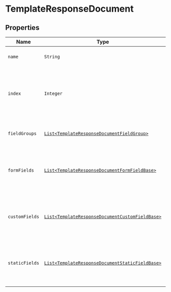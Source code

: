 

# TemplateResponseDocument



## Properties

Name | Type | Description | Notes
------------ | ------------- | ------------- | -------------
| `name` | ```String``` |  Name of the associated file.  |  |
| `index` | ```Integer``` |  Document ordering, the lowest index is displayed first and the highest last (0-based indexing).  |  |
| `fieldGroups` | [```List<TemplateResponseDocumentFieldGroup>```](TemplateResponseDocumentFieldGroup.md) |  An array of Form Field Group objects.  |  |
| `formFields` | [```List<TemplateResponseDocumentFormFieldBase>```](TemplateResponseDocumentFormFieldBase.md) |  An array of Form Field objects containing the name and type of each named field.  |  |
| `customFields` | [```List<TemplateResponseDocumentCustomFieldBase>```](TemplateResponseDocumentCustomFieldBase.md) |  An array of Form Field objects containing the name and type of each named field.  |  |
| `staticFields` | [```List<TemplateResponseDocumentStaticFieldBase>```](TemplateResponseDocumentStaticFieldBase.md) |  An array describing static overlay fields. **Note** only available for certain subscriptions.  |  |



